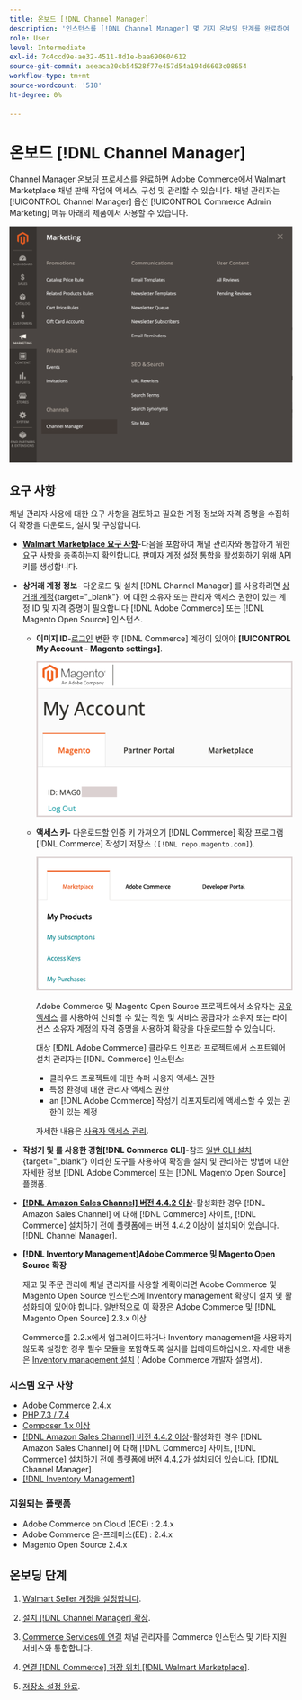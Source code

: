 ```yaml
---
title: 온보드 [!DNL Channel Manager]
description: '인스턴스를 [!DNL Channel Manager] 몇 가지 온보딩 단계를 완료하여 서비스를 제공합니다.'
role: User
level: Intermediate
exl-id: 7c4ccd9e-ae32-4511-8d1e-baa690604612
source-git-commit: aeeaca20cb54528f77e457d54a194d6603c08654
workflow-type: tm+mt
source-wordcount: '518'
ht-degree: 0%

---
```



# 온보드 [!DNL Channel Manager]

Channel Manager 온보딩 프로세스를 완료하면 Adobe Commerce에서 Walmart Marketplace 채널 판매 작업에 액세스, 구성 및 관리할 수 있습니다. 채널 관리자는 [!UICONTROL Channel Manager] 옵션 [!UICONTROL Commerce Admin Marketing] 메뉴 아래의 제품에서 사용할 수 있습니다.

![[!DNL Channel Manager] 관리자 보기의 옵션](assets/channel-manager-admin-view.png)

## 요구 사항

채널 관리자 사용에 대한 요구 사항을 검토하고 필요한 계정 정보와 자격 증명을 수집하여 확장을 다운로드, 설치 및 구성합니다.

- **[Walmart Marketplace 요구 사항](walmart-requirements.md)**-다음을 포함하여 채널 관리자와 통합하기 위한 요구 사항을 충족하는지 확인합니다. [판매자 계정 설정](https://sellerhelp.walmart.com/seller/s/guide?article=000008219) 통합을 활성화하기 위해 API 키를 생성합니다.

- **상거래 계정 정보**- 다운로드 및 설치 [!DNL Channel Manager] 를 사용하려면 [상거래 계정](https://docs.magento.com/user-guide/magento/magento-account.html){target="_blank"}. 에 대한 소유자 또는 관리자 액세스 권한이 있는 계정 ID 및 자격 증명이 필요합니다 [!DNL Adobe Commerce] 또는 [!DNL Magento Open Source] 인스턴스.

   - **이미지 ID**-[로그인](https://account.magento.com/customer/account/login/) 변환 후 [!DNL Commerce] 계정이 있어야 **[!UICONTROL My Account - Magento settings]**.

      ![[!DNL MAGEID] on [!DNL Commerce] 계정 설정](assets/mageid-my-commerce-account.png)

   - **액세스 키-** 다운로드할 인증 키 가져오기 [!DNL Commerce] 확장 프로그램 [!DNL Commerce] 작성기 저장소 `([!DNL repo.magento.com]`).

      ![[!UICONTROL Commerce Marketplace access keys]](assets/commerce-marketplace-access-keys.png)

      Adobe Commerce 및 Magento Open Source 프로젝트에서 소유자는 [공유 액세스](https://docs.magento.com/user-guide/magento/magento-account-share.html) 를 사용하여 신뢰할 수 있는 직원 및 서비스 공급자가 소유자 또는 라이선스 소유자 계정의 자격 증명을 사용하여 확장을 다운로드할 수 있습니다.

      대상 [!DNL Adobe Commerce] 클라우드 인프라 프로젝트에서 소프트웨어 설치 관리자는 [!DNL Commerce] 인스턴스:

      - 클라우드 프로젝트에 대한 슈퍼 사용자 액세스 권한
      - 특정 환경에 대한 관리자 액세스 권한
      - an [!DNL Adobe Commerce] 작성기 리포지토리에 액세스할 수 있는 권한이 있는 계정

      자세한 내용은 [사용자 액세스 관리](https://devdocs.magento.com/cloud/project/user-admin.html).


- **작성기 및 를 사용한 경험[!DNL Commerce CLI]**-참조 [일반 CLI 설치](https://devdocs.magento.com/extensions/install/){target="_blank"} 이러한 도구를 사용하여 확장을 설치 및 관리하는 방법에 대한 자세한 정보 [!DNL Adobe Commerce] 또는 [!DNL Magento Open Source] 플랫폼.

- **[[!DNL Amazon Sales Channel] 버전 4.4.2 이상](https://experienceleague.adobe.com/docs/commerce-channels/amazon/release-notes.html)**-활성화한 경우 [!DNL Amazon Sales Channel] 에 대해 [!DNL Commerce] 사이트, [!DNL Commerce] 설치하기 전에 플랫폼에는 버전 4.4.2 이상이 설치되어 있습니다. [!DNL Channel Manager].

- **[!DNL Inventory Management]Adobe Commerce 및 Magento Open Source 확장**

   재고 및 주문 관리에 채널 관리자를 사용할 계획이라면 Adobe Commerce 및 Magento Open Source 인스턴스에 Inventory management 확장이 설치 및 활성화되어 있어야 합니다. 일반적으로 이 확장은 Adobe Commerce 및 [!DNL Magento Open Source] 2.3.x 이상

   Commerce를 2.2.x에서 업그레이드하거나 Inventory management을 사용하지 않도록 설정한 경우 필수 모듈을 포함하도록 설치를 업데이트하십시오. 자세한 내용은 [Inventory management 설치](https://devdocs.magento.com/extensions/inventory-management/) ( Adobe Commerce 개발자 설명서).

### 시스템 요구 사항

- [Adobe Commerce 2.4.x](https://devdocs.magento.com/release/released-versions.html)
- [PHP 7.3 / 7.4](https://devdocs.magento.com/guides/v2.4/install-gde/prereq/php-settings.html)
- [Composer 1.x 이상](https://devdocs.magento.com/cloud/reference/cloud-composer.html)
- [[!DNL Amazon Sales Channel] 버전 4.4.2 이상](https://experienceleague.adobe.com/docs/commerce-channels/amazon/release-notes.html)-활성화한 경우 [!DNL Amazon Sales Channel] 에 대해 [!DNL Commerce] 사이트, [!DNL Commerce] 설치하기 전에 플랫폼에 버전 4.4.2가 설치되어 있습니다. [!DNL Channel Manager].
- [[!DNL Inventory Management]](https://devdocs.magento.com/extensions/inventory-management/)

### 지원되는 플랫폼

- Adobe Commerce on Cloud (ECE) : 2.4.x
- Adobe Commerce 온-프레미스(EE) : 2.4.x
- Magento Open Source 2.4.x

## 온보딩 단계

1. [Walmart Seller 계정을 설정합니다](https://seller.walmart.com/signup?q=&amp;origin=solution_provider&amp;src=0014M00001zivMp).

1. [설치 [!DNL Channel Manager] 확장](install.md).

1. [Commerce Services에 연결](connect.md) 채널 관리자를 Commerce 인스턴스 및 기타 지원 서비스와 통합합니다.

1. [연결 [!DNL Commerce] 저장 위치 [!DNL Walmart Marketplace]](connect-marketplace.md).

1. [저장소 설정 완료](complete-sales-channel-store-setup.md).
